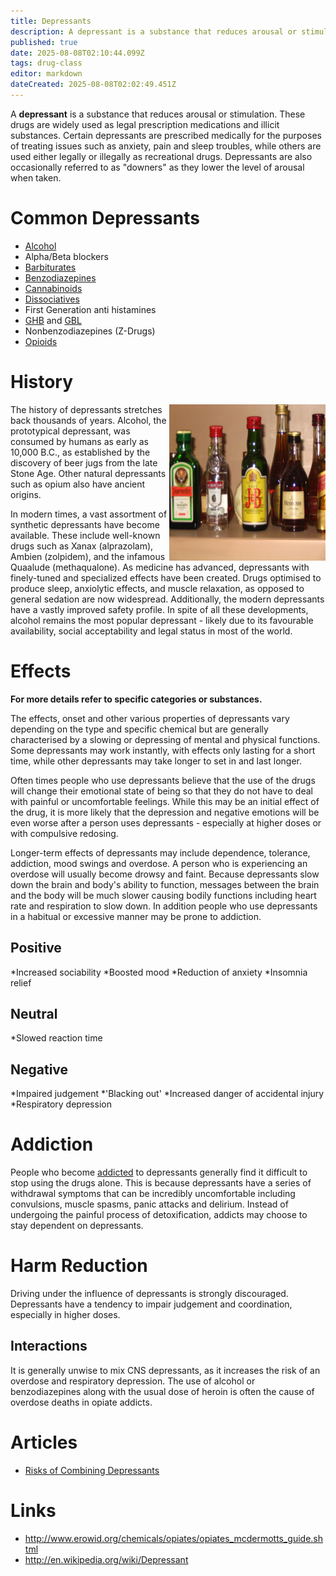 ```yaml
---
title: Depressants
description: A depressant is a substance that reduces arousal or stimulation. These drugs are widely used as legal prescription medications and illicit substances.
published: true
date: 2025-08-08T02:10:44.099Z
tags: drug-class
editor: markdown
dateCreated: 2025-08-08T02:02:49.451Z
---
```


A **depressant** is a substance that reduces arousal or stimulation. These drugs are widely used as legal prescription medications and illicit substances. Certain depressants are prescribed medically for the purposes of treating issues such as anxiety, pain and sleep troubles, while others are used either legally or illegally as recreational drugs. Depressants are also occasionally referred to as "downers" as they lower the level of arousal when taken.

# Common Depressants

* [Alcohol](/en/alcohol)
* Alpha/Beta blockers 
* [Barbiturates](/en/barbiturates)
* [Benzodiazepines](/en/benzodiazepines)
* [Cannabinoids](/en/cannabinoids)
* [Dissociatives](/en/dissociatives)
* First Generation anti histamines 
* [GHB](/en/ghb) and [GBL](/en/gbl)
* Nonbenzodiazepines (Z-Drugs)
* [Opioids](/en/opioids)

# History
<img src="alcoholic_beverages.jpg" width="250" height="250" align="right" alt="Alcoholic beverages">

The history of depressants stretches back thousands of years. Alcohol, the prototypical depressant, was consumed by humans as early as 10,000 B.C., as established by the discovery of beer jugs from the late Stone Age. Other natural depressants such as opium also have ancient origins.

In modern times, a vast assortment of synthetic depressants have become available. These include well-known drugs such as Xanax (alprazolam), Ambien (zolpidem), and the infamous Quaalude (methaqualone). As medicine has advanced, depressants with finely-tuned and specialized effects have been created. Drugs optimised to produce sleep, anxiolytic effects, and muscle relaxation, as opposed to general sedation are now widespread. Additionally, the modern depressants have a vastly improved safety profile. In spite of all these developments, alcohol remains the most popular depressant - likely due to its favourable availability, social acceptability and legal status in most of the world.

# Effects

**For more details refer to specific categories or substances.**

The effects, onset and other various properties of depressants vary depending on the type and specific chemical but are generally characterised by a slowing or depressing of mental and physical functions. Some depressants may work instantly, with effects only lasting for a short time, while other depressants may take longer to set in and last longer.

Often times people who use depressants believe that the use of the drugs will change their emotional state of being so that they do not have to deal with painful or uncomfortable feelings. While this may be an initial effect of the drug, it is more likely that the depression and negative emotions will be even worse after a person uses depressants - especially at higher doses or with compulsive redosing.

Longer-term effects of depressants may include dependence, tolerance, addiction, mood swings and overdose. A person who is experiencing an overdose will usually become drowsy and faint. Because depressants slow down the brain and body's ability to function, messages between the brain and the body will be much slower causing bodily functions including heart rate and respiration to slow down. In addition people who use depressants in a habitual or excessive manner may be prone to addiction.

## Positive

*Increased sociability
*Boosted mood
*Reduction of anxiety
*Insomnia relief

## Neutral

*Slowed reaction time

## Negative

*Impaired judgement
*'Blacking out'
*Increased danger of accidental injury
*Respiratory depression

# Addiction

People who become [addicted](/en/addiction) to depressants generally find it difficult to stop using the drugs alone. This is because depressants have a series of withdrawal symptoms that can be incredibly uncomfortable including convulsions, muscle spasms, panic attacks and delirium. Instead of undergoing the painful process of detoxification, addicts may choose to stay dependent on depressants.

# Harm Reduction
Driving under the influence of depressants is strongly discouraged. Depressants have a tendency to impair judgement and coordination, especially in higher doses. 

## Interactions
It is generally unwise to mix CNS depressants, as it increases the risk of an overdose and respiratory depression. The use of alcohol or benzodiazepines along with the usual dose of heroin is often the cause of overdose deaths in opiate addicts.

# Articles
* [Risks of Combining Depressants](http://tripsit.me/combining-depressants/)

# Links

* http://www.erowid.org/chemicals/opiates/opiates_mcdermotts_guide.shtml
* http://en.wikipedia.org/wiki/Depressant